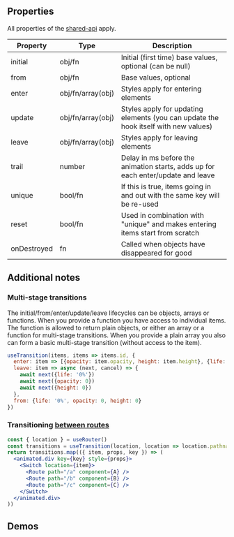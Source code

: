 ## Properties

All properties of the [shared-api](/docs/hooks/api) apply.

| Property    | Type              | Description                                                                         |
| ----------- | ----------------- | ----------------------------------------------------------------------------------- |
| initial     | obj/fn            | Initial (first time) base values, optional (can be null)                            |
| from        | obj/fn            | Base values, optional                                                               |
| enter       | obj/fn/array(obj) | Styles apply for entering elements                                                  |
| update      | obj/fn/array(obj) | Styles apply for updating elements (you can update the hook itself with new values) |
| leave       | obj/fn/array(obj) | Styles apply for leaving elements                                                   |
| trail       | number            | Delay in ms before the animation starts, adds up for each enter/update and leave    |
| unique      | bool/fn           | If this is true, items going in and out with the same key will be re-used           |
| reset       | bool/fn           | Used in combination with "unique" and makes entering items start from scratch       |
| onDestroyed | fn                | Called when objects have disappeared for good                                       |

## Additional notes

### Multi-stage transitions

The initial/from/enter/update/leave lifecycles can be objects, arrays or functions. When you provide a function you have access to individual items. The function is allowed to return plain objects, or either an array or a function for multi-stage transitions. When you provide a plain array you also can form a basic multi-stage transition (without access to the item).

```jsx
useTransition(items, items => items.id, {
  enter: item => [{opacity: item.opacity, height: item.height}, {life: '100%'}],
  leave: item => async (next, cancel) => {
    await next({life: '0%'})
    await next({opacity: 0})
    await next({height: 0})
  },
  from: {life: '0%', opacity: 0, height: 0}
})
```

### Transitioning [between routes](https://twitter.com/0xca0a/status/1092772431087964161)

```jsx
const { location } = useRouter()
const transitions = useTransition(location, location => location.pathname, { ... })
return transitions.map(({ item, props, key }) => (
  <animated.div key={key} style={props}>
    <Switch location={item}>
      <Route path="/a" component={A} />
      <Route path="/b" component={B} />
      <Route path="/c" component={C} />
    </Switch>
  </animated.div>
))
```

## Demos
